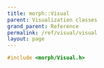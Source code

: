 ```yaml
---
title: morph::Visual
parent: Visualization classes
grand_parent: Reference
permalink: /ref/visual/visual
layout: page
---
```

```c++
#include <morph/Visual.h>
```
